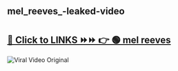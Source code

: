 
 ## mel_reeves_-leaked-video 

# <h2><a href="https://clipsfans.com/mel_reeves_&ref=git">🔗 Click to LINKS ⏩⏩ 👉 🟢 mel reeves  </a></h2>

<a href="https://clipsfans.com/mel_reeves_&ref=git" rel="nofollow" data-target="animated-image.originalLink"><img src="https://i.ibb.co.com/xMMVF88/686577567.gif" alt="Viral Video Original" style="max-width: 100%; display: inline-block;" data-target="animated-image.originalImage"></a>

